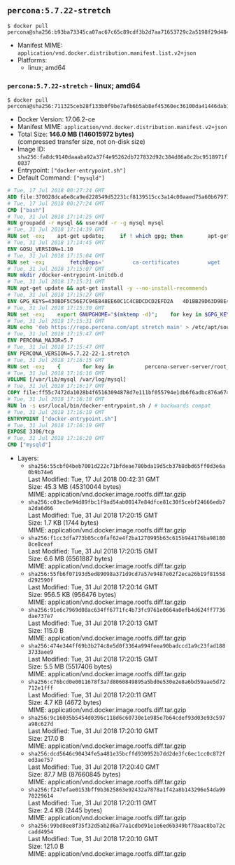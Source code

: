 ## `percona:5.7.22-stretch`

```console
$ docker pull percona@sha256:b93ba73345ca07ac67c65c89cdf3b2d7aa71653729c2a5198f29d48400c16f65
```

-	Manifest MIME: `application/vnd.docker.distribution.manifest.list.v2+json`
-	Platforms:
	-	linux; amd64

### `percona:5.7.22-stretch` - linux; amd64

```console
$ docker pull percona@sha256:711325ceb28f133b0f9be7afb6b5ab8ef45360ec36100da41446dab15d0869e2
```

-	Docker Version: 17.06.2-ce
-	Manifest MIME: `application/vnd.docker.distribution.manifest.v2+json`
-	Total Size: **146.0 MB (146015972 bytes)**  
	(compressed transfer size, not on-disk size)
-	Image ID: `sha256:fa8dc9140daaaba92a37f4e95262db727832d92c384d86a8c2bc9518971f0837`
-	Entrypoint: `["docker-entrypoint.sh"]`
-	Default Command: `["mysqld"]`

```dockerfile
# Tue, 17 Jul 2018 00:27:24 GMT
ADD file:370028dca6e8ca9ed228549d52231cf8139515cc3a14c00aaed75a60b679775f in / 
# Tue, 17 Jul 2018 00:27:24 GMT
CMD ["bash"]
# Tue, 31 Jul 2018 17:14:25 GMT
RUN groupadd -r mysql && useradd -r -g mysql mysql
# Tue, 31 Jul 2018 17:14:39 GMT
RUN set -ex; 	apt-get update; 	if ! which gpg; then 		apt-get install -y --no-install-recommends gnupg; 	fi; 	if ! gpg --version | grep -q '^gpg (GnuPG) 1\.'; then 		 apt-get install -y --no-install-recommends dirmngr; 	fi; 	rm -rf /var/lib/apt/lists/*
# Tue, 31 Jul 2018 17:14:45 GMT
ENV GOSU_VERSION=1.10
# Tue, 31 Jul 2018 17:15:04 GMT
RUN set -ex; 		fetchDeps=' 		ca-certificates 		wget 	'; 	apt-get update; 	apt-get install -y --no-install-recommends $fetchDeps; 	rm -rf /var/lib/apt/lists/*; 		dpkgArch="$(dpkg --print-architecture | awk -F- '{ print $NF }')"; 	wget -O /usr/local/bin/gosu "https://github.com/tianon/gosu/releases/download/$GOSU_VERSION/gosu-$dpkgArch"; 	wget -O /usr/local/bin/gosu.asc "https://github.com/tianon/gosu/releases/download/$GOSU_VERSION/gosu-$dpkgArch.asc"; 		export GNUPGHOME="$(mktemp -d)"; 	gpg --keyserver ha.pool.sks-keyservers.net --recv-keys B42F6819007F00F88E364FD4036A9C25BF357DD4; 	gpg --batch --verify /usr/local/bin/gosu.asc /usr/local/bin/gosu; 	command -v gpgconf > /dev/null && gpgconf --kill all || :; 	rm -r "$GNUPGHOME" /usr/local/bin/gosu.asc; 		chmod +x /usr/local/bin/gosu; 	gosu nobody true; 		apt-get purge -y --auto-remove $fetchDeps
# Tue, 31 Jul 2018 17:15:07 GMT
RUN mkdir /docker-entrypoint-initdb.d
# Tue, 31 Jul 2018 17:15:21 GMT
RUN apt-get update && apt-get install -y --no-install-recommends 		apt-transport-https ca-certificates 		pwgen 	&& rm -rf /var/lib/apt/lists/*
# Tue, 31 Jul 2018 17:15:27 GMT
ENV GPG_KEYS=430BDF5C56E7C94E848EE60C1C4CBDCDCD2EFD2A 	4D1BB29D63D98E422B2113B19334A25F8507EFA5
# Tue, 31 Jul 2018 17:15:30 GMT
RUN set -ex; 	export GNUPGHOME="$(mktemp -d)"; 	for key in $GPG_KEYS; do 		gpg --keyserver ha.pool.sks-keyservers.net --recv-keys "$key"; 	done; 	gpg --export $GPG_KEYS > /etc/apt/trusted.gpg.d/percona.gpg; 	command -v gpgconf > /dev/null && gpgconf --kill all || :; 	rm -r "$GNUPGHOME"; 	apt-key list
# Tue, 31 Jul 2018 17:15:31 GMT
RUN echo 'deb https://repo.percona.com/apt stretch main' > /etc/apt/sources.list.d/percona.list
# Tue, 31 Jul 2018 17:15:47 GMT
ENV PERCONA_MAJOR=5.7
# Tue, 31 Jul 2018 17:15:47 GMT
ENV PERCONA_VERSION=5.7.22-22-1.stretch
# Tue, 31 Jul 2018 17:16:15 GMT
RUN set -ex; 	{ 		for key in 			percona-server-server/root_password 			percona-server-server/root_password_again 			"percona-server-server-$PERCONA_MAJOR/root-pass" 			"percona-server-server-$PERCONA_MAJOR/re-root-pass" 		; do 			echo "percona-server-server-$PERCONA_MAJOR" "$key" password 'unused'; 		done; 	} | debconf-set-selections; 	apt-get update; 	apt-get install -y 		percona-server-server-$PERCONA_MAJOR=$PERCONA_VERSION 	; 	rm -rf /var/lib/apt/lists/*; 	sed -ri 's/^user\s/#&/' /etc/mysql/my.cnf; 	rm -rf /var/lib/mysql; 	mkdir -p /var/lib/mysql /var/run/mysqld; 	chown -R mysql:mysql /var/lib/mysql /var/run/mysqld; 	chmod 777 /var/run/mysqld; 	find /etc/mysql/ -name '*.cnf' -print0 		| xargs -0 grep -lZE '^(bind-address|log)' 		| xargs -rt -0 sed -Ei 's/^(bind-address|log)/#&/'; 	echo '[mysqld]\nskip-host-cache\nskip-name-resolve' > /etc/mysql/conf.d/docker.cnf
# Tue, 31 Jul 2018 17:16:16 GMT
VOLUME [/var/lib/mysql /var/log/mysql]
# Tue, 31 Jul 2018 17:16:17 GMT
COPY file:ff55c7472da1028b4f65163094878d7e111bf055794e1db6f6adbc876a67481b in /usr/local/bin/ 
# Tue, 31 Jul 2018 17:16:18 GMT
RUN ln -s usr/local/bin/docker-entrypoint.sh / # backwards compat
# Tue, 31 Jul 2018 17:16:19 GMT
ENTRYPOINT ["docker-entrypoint.sh"]
# Tue, 31 Jul 2018 17:16:19 GMT
EXPOSE 3306/tcp
# Tue, 31 Jul 2018 17:16:20 GMT
CMD ["mysqld"]
```

-	Layers:
	-	`sha256:55cbf04beb7001d222c71bfdeae780bda19d5cb37b8dbd65ff0d3e6a0b9b74e6`  
		Last Modified: Tue, 17 Jul 2018 00:42:31 GMT  
		Size: 45.3 MB (45310044 bytes)  
		MIME: application/vnd.docker.image.rootfs.diff.tar.gzip
	-	`sha256:c03ec8e94d89fbc1f9ad54ab00147e84dfce81c30f5cebf24666edb7a2da6d66`  
		Last Modified: Tue, 31 Jul 2018 17:20:15 GMT  
		Size: 1.7 KB (1744 bytes)  
		MIME: application/vnd.docker.image.rootfs.diff.tar.gzip
	-	`sha256:f1cc3dfa773b05cc0faf62e4f2ba1270995b63c615b944176ba981808ce8ceaf`  
		Last Modified: Tue, 31 Jul 2018 17:20:15 GMT  
		Size: 6.6 MB (6561887 bytes)  
		MIME: application/vnd.docker.image.rootfs.diff.tar.gzip
	-	`sha256:55fb6f07193d5ed89098a371d9cd7a57e9487e02f2eca26b19f81558d292590f`  
		Last Modified: Tue, 31 Jul 2018 17:20:14 GMT  
		Size: 956.5 KB (956476 bytes)  
		MIME: application/vnd.docker.image.rootfs.diff.tar.gzip
	-	`sha256:91e6c7969d08ac634ff6771fc4b73fc9761e0664a0efb4d624ff7736dae737e7`  
		Last Modified: Tue, 31 Jul 2018 17:20:13 GMT  
		Size: 115.0 B  
		MIME: application/vnd.docker.image.rootfs.diff.tar.gzip
	-	`sha256:474e344ff69b3b274c8e5d0f3364a994feea90badccd1a9c23fad1883733aee9`  
		Last Modified: Tue, 31 Jul 2018 17:20:15 GMT  
		Size: 5.5 MB (5517406 bytes)  
		MIME: application/vnd.docker.image.rootfs.diff.tar.gzip
	-	`sha256:c76bcd0e0011678f3a7d8060849895a5bd0e530e2e8a6bd59aae5d72712e1fff`  
		Last Modified: Tue, 31 Jul 2018 17:20:11 GMT  
		Size: 4.7 KB (4672 bytes)  
		MIME: application/vnd.docker.image.rootfs.diff.tar.gzip
	-	`sha256:9c16035b5454d0396c118d6c60730e1e985e7b64cdef93d03e93c597a98c627d`  
		Last Modified: Tue, 31 Jul 2018 17:20:10 GMT  
		Size: 217.0 B  
		MIME: application/vnd.docker.image.rootfs.diff.tar.gzip
	-	`sha256:dcd5646c90434fe5a481e35bcffd930952b7dd2de3fc6ec1cc0c872fed3ae757`  
		Last Modified: Tue, 31 Jul 2018 17:20:40 GMT  
		Size: 87.7 MB (87660845 bytes)  
		MIME: application/vnd.docker.image.rootfs.diff.tar.gzip
	-	`sha256:f247efae0153bff9b3625863e92432a7878a1f42a8b143296e54da9978229614`  
		Last Modified: Tue, 31 Jul 2018 17:20:11 GMT  
		Size: 2.4 KB (2445 bytes)  
		MIME: application/vnd.docker.image.rootfs.diff.tar.gzip
	-	`sha256:99bd8ee8f35f32d5ab2d6a77a1cdbd91e1e6ed6b349bf78aac8ba72ccadd4954`  
		Last Modified: Tue, 31 Jul 2018 17:20:10 GMT  
		Size: 121.0 B  
		MIME: application/vnd.docker.image.rootfs.diff.tar.gzip

